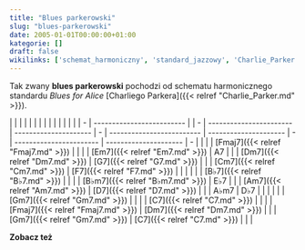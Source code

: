 ```yaml
---
title: "Blues parkerowski"
slug: "blues-parkerowski"
date: 2005-01-01T00:00:00+01:00
kategorie: []
draft: false
wikilinks: ['schemat_harmoniczny', 'standard_jazzowy', 'Charlie_Parker', 'Fmaj7', 'Em7', 'A7', 'Dm7', 'G7', 'Cm7', 'F7', 'B%E2%99%AD7', 'B%E2%99%ADm7', 'E%E2%99%AD7', 'Am7', 'D7', 'A%E2%99%ADm7', 'D%E2%99%AD7', 'Gm7', 'C7', 'Fmaj7', 'Dm7', 'Gm7', 'C7']
---
```

Tak zwany **blues parkerowski** pochodzi od schematu
harmonicznego<!-- link nie odnosił się do niczego -->
standardu<!-- link nie odnosił się do niczego --> *Blues for Alice* [Charliego
Parkera]({{< relref "Charlie_Parker.md" >}}).

|   |                           |  |   |                         |                       |   |                           |                       |   |                         |                       |   |
| - | ------------------------- |  | - | ----------------------- | --------------------- | - | ------------------------- | --------------------- | - | ----------------------- | --------------------- | - |
| | | [Fmaj7]({{< relref "Fmaj7.md" >}}) |  | | | [Em7]({{< relref "Em7.md" >}})   | A7<!-- link nie odnosił się do niczego -->   | | | [Dm7]({{< relref "Dm7.md" >}})     | [G7]({{< relref "G7.md" >}})   | | | [Cm7]({{< relref "Cm7.md" >}})   | [F7]({{< relref "F7.md" >}})   | | |
| | | [B♭7]({{< relref "B♭7.md" >}})     |  | | | [B♭m7]({{< relref "B♭m7.md" >}}) | E♭7<!-- link nie odnosił się do niczego --> | | | [Am7]({{< relref "Am7.md" >}})     | [D7]({{< relref "D7.md" >}})   | | | A♭m7<!-- link nie odnosił się do niczego --> | D♭7<!-- link nie odnosił się do niczego --> | | |
| | | [Gm7]({{< relref "Gm7.md" >}})     |  | | | [C7]({{< relref "C7.md" >}})     |                       | | | [Fmaj7]({{< relref "Fmaj7.md" >}}) | [Dm7]({{< relref "Dm7.md" >}}) | | | [Gm7]({{< relref "Gm7.md" >}})   | [C7]({{< relref "C7.md" >}})   | | |

**Zobacz też**